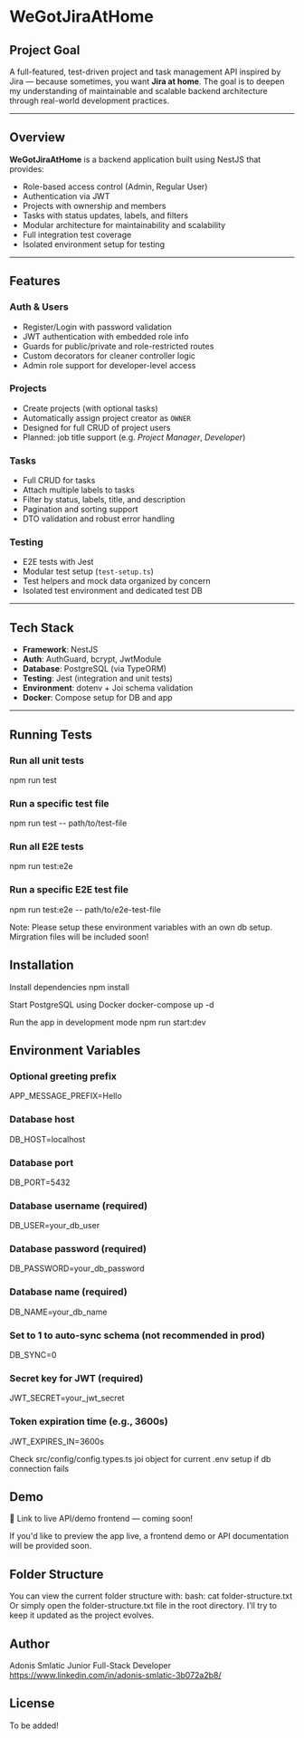 # WeGotJiraAtHome

## Project Goal

A full-featured, test-driven project and task management API inspired by Jira — because sometimes, you want **Jira at home**. The goal is to deepen my understanding of maintainable and scalable backend architecture through real-world development practices.

---

## Overview

**WeGotJiraAtHome** is a backend application built using NestJS that provides:

- Role-based access control (Admin, Regular User)
- Authentication via JWT
- Projects with ownership and members
- Tasks with status updates, labels, and filters
- Modular architecture for maintainability and scalability
- Full integration test coverage
- Isolated environment setup for testing

---

## Features

### Auth & Users

- Register/Login with password validation
- JWT authentication with embedded role info
- Guards for public/private and role-restricted routes
- Custom decorators for cleaner controller logic
- Admin role support for developer-level access

### Projects

- Create projects (with optional tasks)
- Automatically assign project creator as `OWNER`
- Designed for full CRUD of project users
- Planned: job title support (e.g. *Project Manager*, *Developer*)

### Tasks

- Full CRUD for tasks
- Attach multiple labels to tasks
- Filter by status, labels, title, and description
- Pagination and sorting support
- DTO validation and robust error handling

### Testing

- E2E tests with Jest
- Modular test setup (`test-setup.ts`)
- Test helpers and mock data organized by concern
- Isolated test environment and dedicated test DB

---

## Tech Stack

- **Framework**: NestJS
- **Auth**: AuthGuard, bcrypt, JwtModule
- **Database**: PostgreSQL (via TypeORM)
- **Testing**: Jest (integration and unit tests)
- **Environment**: dotenv + Joi schema validation
- **Docker**: Compose setup for DB and app

---

## Running Tests

### Run all unit tests
npm run test

### Run a specific test file
npm run test -- path/to/test-file

### Run all E2E tests
npm run test:e2e

### Run a specific E2E test file
npm run test:e2e -- path/to/e2e-test-file

Note: Please setup these environment variables with an own db setup. Mirgration files will be included soon!


## Installation

Install dependencies
npm install

Start PostgreSQL using Docker
docker-compose up -d

Run the app in development mode
npm run start:dev

## Environment Variables
### Optional greeting prefix
APP_MESSAGE_PREFIX=Hello
### Database host
DB_HOST=localhost
### Database port
DB_PORT=5432
### Database username (required)
DB_USER=your_db_user
### Database password (required)
DB_PASSWORD=your_db_password
### Database name (required)
DB_NAME=your_db_name
### Set to 1 to auto-sync schema (not recommended in prod)
DB_SYNC=0
### Secret key for JWT (required)
JWT_SECRET=your_jwt_secret
### Token expiration time (e.g., 3600s)
JWT_EXPIRES_IN=3600s

Check src/config/config.types.ts joi object for current .env setup if db connection fails

## Demo
🔗 Link to live API/demo frontend — coming soon!

If you'd like to preview the app live, a frontend demo or API documentation will be provided soon.

## Folder Structure

You can view the current folder structure with:
bash:
cat folder-structure.txt
Or simply open the folder-structure.txt file in the root directory.
I’ll try to keep it updated as the project evolves.

## Author
Adonis Smlatic
Junior Full-Stack Developer
https://www.linkedin.com/in/adonis-smlatic-3b072a2b8/

## License
To be added!
